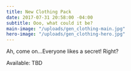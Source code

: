 ```yaml
---
title: New Clothing Pack
date: 2017-07-31 20:58:00 -04:00
subtitle: Ooo, what could it be?
main-image: "/uploads/gen_clothing-main.jpg"
hero-image: "/uploads/gen_clothing-hero.jpg"
---
```


Ah, come on...Everyone likes a secret! Right? 

Available: TBD